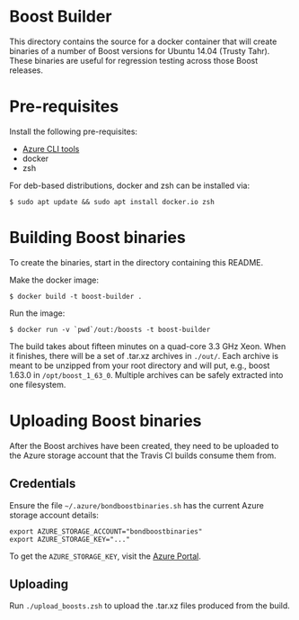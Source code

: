 # Boost Builder

This directory contains the source for a docker container that will create
binaries of a number of Boost versions for Ubuntu 14.04 (Trusty Tahr). These
binaries are useful for regression testing across those Boost releases.

# Pre-requisites

Install the following pre-requisites:

* [Azure CLI tools][azure-cli]
* docker
* zsh

For deb-based distributions, docker and zsh can be installed via:

    $ sudo apt update && sudo apt install docker.io zsh

# Building Boost binaries

To create the binaries, start in the directory containing this README.

Make the docker image:

    $ docker build -t boost-builder .

Run the image:

    $ docker run -v `pwd`/out:/boosts -t boost-builder

The build takes about fifteen minutes on a quad-core 3.3 GHz Xeon. When it
finishes, there will be a set of .tar.xz archives in `./out/`. Each archive
is meant to be unzipped from your root directory and will put, e.g., boost
1.63.0 in `/opt/boost_1_63_0`. Multiple archives can be safely extracted into
one filesystem.

# Uploading Boost binaries

After the Boost archives have been created, they need to be uploaded to the
Azure storage account that the Travis CI builds consume them from.

## Credentials

Ensure the file `~/.azure/bondboostbinaries.sh` has the current Azure
storage account details:

    export AZURE_STORAGE_ACCOUNT="bondboostbinaries"
    export AZURE_STORAGE_KEY="..."

To get the `AZURE_STORAGE_KEY`, visit the [Azure Portal][azure-portal].

## Uploading

Run `./upload_boosts.zsh` to upload the .tar.xz files produced from the
build.

[azure-cli]: https://docs.microsoft.com/en-us/cli/azure/install-azure-cli
[azure-portal]: https://portal.azure.com/

